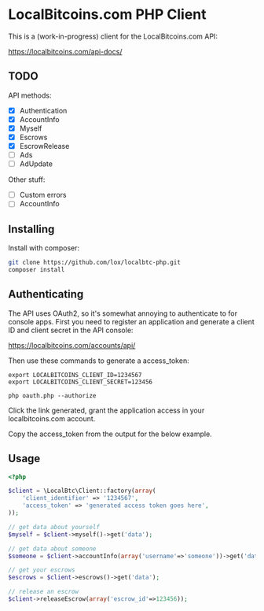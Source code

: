 LocalBitcoins.com PHP Client
============================

This is a (work-in-progress) client for the LocalBitcoins.com API:

https://localbitcoins.com/api-docs/

TODO
----

API methods:

 * [x] Authentication
 * [x] AccountInfo
 * [x] Myself
 * [x] Escrows
 * [x] EscrowRelease
 * [ ] Ads
 * [ ] AdUpdate

Other stuff:

 * [ ] Custom errors
 * [ ] AccountInfo

Installing
----------

Install with composer:

```bash
git clone https://github.com/lox/localbtc-php.git
composer install
```

Authenticating
--------------

The API uses OAuth2, so it's somewhat annoying to authenticate to for console apps. First you need 
to register an application and generate a client ID and client secret in the API console:

https://localbitcoins.com/accounts/api/

Then use these commands to generate a access_token:

```
export LOCALBITCOINS_CLIENT_ID=1234567
export LOCALBITCOINS_CLIENT_SECRET=123456

php oauth.php --authorize
```

Click the link generated, grant the application access in your localbitcoins.com account.

Copy the access_token from the output for the below example.

Usage
-------

```php
<?php

$client = \LocalBtc\Client::factory(array(
    'client_identifier' => '1234567',
    'access_token' => 'generated access token goes here',
));

// get data about yourself
$myself = $client->myself()->get('data');

// get data about someone
$someone = $client->accountInfo(array('username'=>'someone'))->get('data');

// get your escrows
$escrows = $client->escrows()->get('data');

// release an escrow
$client->releaseEscrow(array('escrow_id'=>123456));


```
